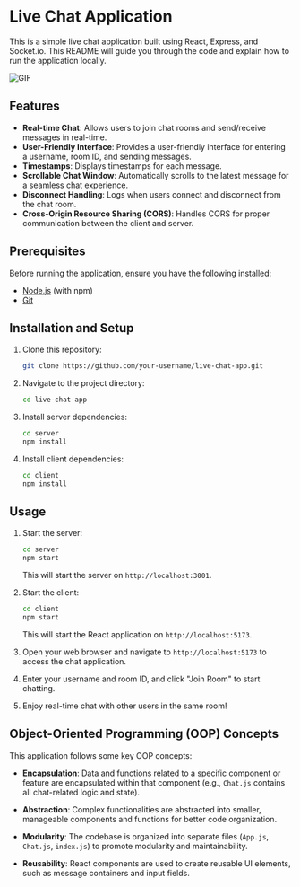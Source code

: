 # Live Chat Application

This is a simple live chat application built using React, Express, and Socket.io. This README will guide you through the code and explain how to run the application locally.


![GIF](https://media.giphy.com/media/v1.Y2lkPTc5MGI3NjExNGVianA1cXA5emdnc3J2Ymw4cGQ2MmNlZXpxa2dobnk4dWhvZTZnbiZlcD12MV9pbnRlcm5hbF9naWZfYnlfaWQmY3Q9Zw/9Q70X6JEBDChJs6mR7/giphy.gif)


## Features

- **Real-time Chat**: Allows users to join chat rooms and send/receive messages in real-time.
- **User-Friendly Interface**: Provides a user-friendly interface for entering a username, room ID, and sending messages.
- **Timestamps**: Displays timestamps for each message.
- **Scrollable Chat Window**: Automatically scrolls to the latest message for a seamless chat experience.
- **Disconnect Handling**: Logs when users connect and disconnect from the chat room.
- **Cross-Origin Resource Sharing (CORS)**: Handles CORS for proper communication between the client and server.

## Prerequisites

Before running the application, ensure you have the following installed:

- [Node.js](https://nodejs.org/) (with npm)
- [Git](https://git-scm.com/)

## Installation and Setup

1. Clone this repository:

   ```bash
   git clone https://github.com/your-username/live-chat-app.git
   ```

2. Navigate to the project directory:

   ```bash
   cd live-chat-app
   ```

3. Install server dependencies:

   ```bash
   cd server
   npm install
   ```

4. Install client dependencies:

   ```bash
   cd client
   npm install
   ```

## Usage

1. Start the server:

   ```bash
   cd server
   npm start
   ```

   This will start the server on `http://localhost:3001`.

2. Start the client:

   ```bash
   cd client
   npm start
   ```

   This will start the React application on `http://localhost:5173`.

3. Open your web browser and navigate to `http://localhost:5173` to access the chat application.

4. Enter your username and room ID, and click "Join Room" to start chatting.

5. Enjoy real-time chat with other users in the same room!

## Object-Oriented Programming (OOP) Concepts

This application follows some key OOP concepts:

- **Encapsulation**: Data and functions related to a specific component or feature are encapsulated within that component (e.g., `Chat.js` contains all chat-related logic and state).

- **Abstraction**: Complex functionalities are abstracted into smaller, manageable components and functions for better code organization.

- **Modularity**: The codebase is organized into separate files (`App.js`, `Chat.js`, `index.js`) to promote modularity and maintainability.

- **Reusability**: React components are used to create reusable UI elements, such as message containers and input fields.


